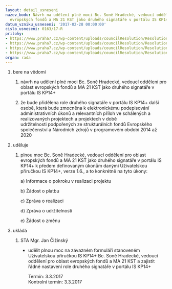 ```yaml
---
layout: detail_usneseni
nazev_bodu: Návrh na udělení plné moci Bc. Soně Hradecké, vedoucí oddělení pro oblast
  evropských fondů a MA 21 KST jako druhého signatáře v portálu IS KP14+
datum_vzniku_usneseni: '2017-02-28 00:00:00'
cislo_usneseni: 0163/17-R
prilohy:
- https://www.praha7.cz/wp-content/uploads/councilResolution/Resolutions/28861/export/Duvodovazprava_signatar_final~171650.docx
- https://www.praha7.cz/wp-content/uploads/councilResolution/Resolutions/28861/export/Uzivatelska_prirucka_Zpracovani_zadosti_v_IS_KP14_v16~171649.pdf
- https://www.praha7.cz/wp-content/uploads/councilResolution/Resolutions/28861/export/PM_NOVA~171648.pdf
- https://www.praha7.cz/wp-content/uploads/councilResolution/Resolutions/28861/export/export~296685.pdf
organ: rada
---
```

<OL class=urzList_view id=urzList>
<LI class=urzClass1><SPAN name="1">bere na vědomí</SPAN> 
<OL class=urzOlClass>
<LI class=urzClass2 style="TEXT-ALIGN: left"><SPAN>
<P>návrh na udělení plné moci Bc. Soně Hradecké, vedoucí oddělení pro oblast evropských fondů a MA 21 KST jako druhého signatáře v portálu IS KP14+</P></SPAN></LI>
<LI class=urzClass2 style="TEXT-ALIGN: left"><SPAN>
<P>že bude přidělena role druhého signatáře v portálu IS KP14+ další osobě, která bude zmocněna k elektronickému podepisování administrativních úkonů a relevantních příloh ve schálených a realizovaných projektech a projektech v době udržitelnosti&nbsp;podpořených ze strukturálních fondů Evropského společenství a Národních zdrojů v programovém období 2014 až 2020</P></SPAN></LI></OL></LI>
<LI class=urzClass1><SPAN name="31">uděluje</SPAN> 
<OL class=urzOlClass>
<LI class=urzClass2 style="TEXT-ALIGN: left"><SPAN>
<P>plnou moc Bc. Soně Hradecké, vedoucí oddělení pro oblast evropských fondů a MA 21 KST jako druhého signatáře v portálu IS KP14+ k předem definovaným úkonům danými Uživatelskou příručkou IS KP14+, verze 1.6., a to konkrétně na tyto úkony:</P>
<P>a) Informace o pokroku v realizaci projektu</P>
<P>b) Žádost o platbu</P>
<P>c) Zpráva o realizaci</P>
<P>d) Zpráva o udržitelnosti</P>
<P>e) Žádost o změnu</P></SPAN></LI></OL></LI>
<LI class=urzClass1 id=urzUkoly><SPAN name="1">ukládá</SPAN>
<OL class=urzOlClass>
<LI class=urzClass2><SPAN>
<P>STA Mgr. Jan Čižinský</P></SPAN>
<UL class=urzUlClass>
<LI class=urzClass3><SPAN>
<P>udělit plnou moc na závazném formuláři stanoveném Uživatelskou příručkou IS KP14+ Bc. Soně Hradecké, vedoucí oddělení pro oblast evropských fondů a MA 21 KST a zajistit řádné nastavení role druhého signatáře v portálu IS KP14+</P></SPAN><SPAN class=urzUkolTermin>Termín:&nbsp;3.3.2017</SPAN>
<DIV class=urzUkolTermin>Kontrolní termín:&nbsp;3.3.2017</DIV></LI></UL></LI></OL></LI></OL>